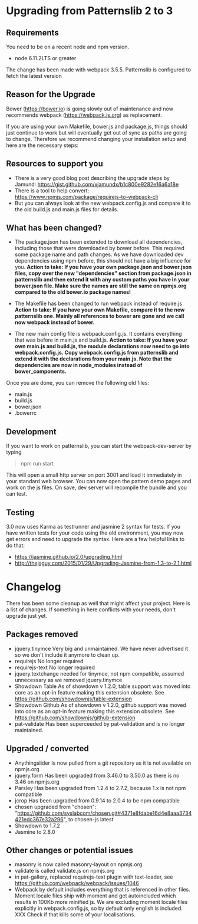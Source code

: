# Upgrading from Patternslib 2 to 3

## Requirements

You need to be on a recent node and npm version.

- node 6.11.2LTS or greater

The change has been made with webpack 3.5.5. Patternslib is configured to fetch the latest version

## Reason for the Upgrade

Bower (https://bower.io) is going slowly out of maintenance and now recommends webpack (https://webpack.js.org) as replacement.

If you are using your own Makefile, bower.js and package.js, things should just continue to work but will eventually get out of sync as paths are going to change. Therefore we recommend changing your installation setup and here are the necessary steps:

## Resources to support you

- There is a very good blog post describing the upgrade steps by Jamund: https://gist.github.com/xjamundx/b1c800e9282e16a6a18e
- There is a tool to help convert: https://www.npmjs.com/package/requirejs-to-webpack-cli
- But you can always look at the new webpack.config.js and compare it to the old build.js and main.js files for details.

## What has been changed?

- The package.json has been extended to download all dependencies, including those that were downloaded by bower before. This required some package name and path changes. As we have downloaded dev dependencies using npm before, this should not have a big influence for you. 
  **Action to take: If you have your own package.json and bower.json files, copy over the new "dependencies" section from package.json in patternslib and then extend it with any custom paths you have in your bower.json file. Make sure the names are still the same on npmjs.org compared to the old bower.io package names!**

- The Makefile has been changed to run webpack instead of require.js
  **Action to take: If you have your own Makefile, compare it to the new patternslib one. Mainly all references to bower are gone and we call now webpack instead of bower.**

- The new main config file is webpack.config.js. It contains everything that was before in main.js and build.js.
  **Action to take: If you have your own main.js and build.js, the module declarations now need to go into webpack.config.js. Copy webpack.config.js from patternslib and extend it with the declarations from your main.js. Note that the dependencies are now in node_modules instead of bower_components.**

Once you are done, you can remove the following old files:

- main.js
- build.js
- bower.json
- .bowerrc

## Development

If you want to work on patternslib, you can start the webpack-dev-server by typing

> npm run start

This will open a small http server on port 3001 and load it immediately in your standard web browser.
You can now open the pattern demo pages and work on the js files. On save, dev server will recompile the bundle and you can test.

## Testing

3.0 now uses Karma as testrunner and jasmine 2 syntax for tests. If you have written tests for your code using the old environment, you may now get errors and need to upgrade the syntax. Here are a few helpful links to do that:

- https://jasmine.github.io/2.0/upgrading.html
- http://thejsguy.com/2015/01/29/Upgrading-Jasmine-from-1.3-to-2.1.html

# Changelog

There has been some cleanup as well that might affect your project. Here is a list of changes. If something in here conflicts with your needs, don't upgrade just yet.

## Packages removed

- jquery.tinymce 
  Very big and unmaintained. We have never advertised it so we don't include it anymore to clean up.
- requirejs
  No longer required
- requirejs-text
  No longer required
- jquery.textchange
  needed for tinymce, not npm compatible, assumed unnecessary as we removed jquery.tinymce
- Showdown Table
  As of showdown v 1.2.0, table support was moved into core as an opt-in feature making this extension obsolete. See https://github.com/showdownjs/table-extension
- Showdown Github
  As of showdown v 1.2.0, github support was moved into core as an opt-in feature making this extension obsolete. See https://github.com/showdownjs/github-extension
- pat-validate
  Has been superceeded by pat-validation and is no longer maintained.

## Upgraded / converted

- Anythingslider
  Is now pulled from a git repository as it is not available on npmjs.org
- jquery.form
  Has been upgraded from 3.46.0 to 3.50.0 as there is no 3.46 on npmjs.org
- Parsley 
  Has been upgraded from 1.2.4 to 2.7.2, because 1.x is not npm compatible
- jcrop 
  Has been upgraded from 0.9.14 to 2.0.4 to be npm compatible
- chosen upgraded from "chosen": "https://github.com/syslabcom/chosen.git#4371e8fdabe16d4e8aaa3734421edc367e32a296",
  to chosen-js latest
- Showdown to 1.7.2
- Jasmine to 2.8.0

## Other changes or potential issues

- masonry is now called masonry-layout on npmjs.org
- validate is called validate.js on npmjs.org
- in pat-gallery, replaced requirejs-text plugin with text-loader, see https://github.com/webpack/webpack/issues/1046
- Webpack by default includes everything that is referenced in other files. Moment locale files ship with moment and get autoincluded which results in 100Kb more minified js. We are excluding moment locale files explicitly in webpack.config.js, so by default only english is included. 
  XXX Check if that kills some of your localisations.
